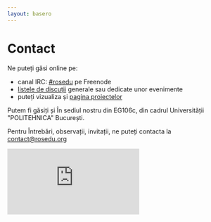 ```yaml
---
layout: basero
---
```


# Contact

Ne puteți găsi online pe:


 * canal IRC: [#rosedu](http://webchat.freenode.net/?channels=rosedu) pe Freenode
 * [listele de discuții](http://lists.rosedu.org/listinfo) generale sau dedicate unor evenimente
 * puteți vizualiza și [pagina proiectelor](https://projects.rosedu.org/)

Putem fi găsiți și În sediul nostru din EG106c, din cadrul Universității &quot;POLITEHNICA&quot; București.

Pentru Întrebări, observații, invitații, ne puteți contacta la [contact@rosedu.org](mailto:contact@rosedu.org?subject=%5BROSEdu%5D%20)

<div class="spacer">
    <!-- clear -->
</div>
<iframe allowtransparency="true" frameborder="0" scrolling="no" src="http://www.facebook.com/plugins/like.php?href=http%3A%2F%2Fwww.facebook.com%2F%23%21%2Fpages%2FROSEdu%2F111655162229859&amp;layout=standard&amp;show_faces=true&amp;width=450&amp;action=like&amp;colorscheme=light&amp;height=80">
    <!-- nothing here -->
</iframe>
